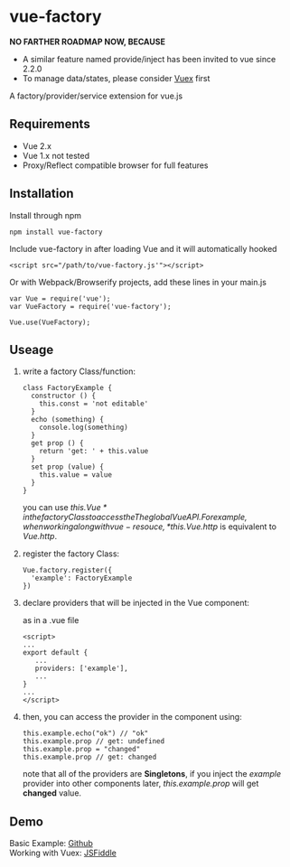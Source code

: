 # vue-factory

**NO FARTHER ROADMAP NOW, BECAUSE**

* A similar feature named provide/inject has been invited to vue since 2.2.0
* To manage data/states, please consider [Vuex](https://github.com/vuejs/vuex) first

A factory/provider/service extension for vue.js

## Requirements

*  Vue 2.x
*  Vue 1.x not tested
*  Proxy/Reflect compatible browser for full features

## Installation

Install through npm

```
npm install vue-factory
```

Include vue-factory in <body> after loading Vue and it will automatically hooked

```
<script src="/path/to/vue-factory.js'"></script>
```

Or with Webpack/Browserify projects, add these lines in your main.js

```
var Vue = require('vue');
var VueFactory = require('vue-factory');

Vue.use(VueFactory);
```

## Useage

1.  write a factory Class/function:

    ```
    class FactoryExample {
      constructor () {
        this.const = 'not editable'
      }
      echo (something) {
        console.log(something)
      }
      get prop () {
        return 'get: ' + this.value
      }
      set prop (value) {
        this.value = value
      }
    }
    ```

    you can use *this.$Vue* in the factory Class to access the The global Vue API. For example, when working along with vue-resouce, *this.$Vue.http* is equivalent to *Vue.http*.

2.  register the factory Class:

    ```
    Vue.factory.register({
      'example': FactoryExample
    })
    ```

3.  declare providers that will be injected in the Vue component:

    as in a .vue file

    ```
    <script>
    ...
    export default {
       ...
       providers: ['example'],
       ...
    }
    ...
    </script>
    ```

4.  then, you can access the provider in the component using:

    ```
    this.example.echo("ok") // "ok"
    this.example.prop // get: undefined
    this.example.prop = "changed"
    this.example.prop // get: changed
    ```

    note that all of the providers are **Singletons**, if you inject the *example* provider into other components later, *this.example.prop* will get **changed** value.

## Demo

Basic Example: [Github](https://github.com/ye-will/vue-factory/tree/master/example)  
Working with Vuex: [JSFiddle](https://jsfiddle.net/ye_well/dcmxfcz3/)

